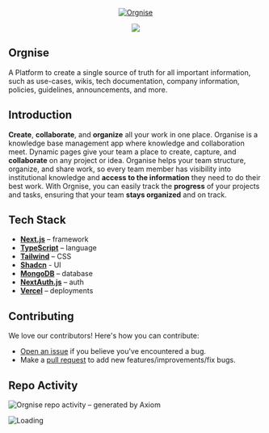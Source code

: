 <p align="center">
  <a href="https://orgnise.in">
    <img alt="Orgnise" src="https://app.orgnise.in/_static/logo.png">
   </a> 
</p>
<p align="center">
  <img alt"counter" src="https://hits.seeyoufarm.com/api/count/incr/badge.svg?url=https%3A%2F%2Fgithub.com%2FTheAlphamerc%2Fpulse&count_bg=%2379C83D&title_bg=%23555555&icon=&icon_color=%23E7E7E7&title=hits&edge_flat=false" >  
</p>

## Orgnise 
A Platform to create a single source of truth for all important information, such as use-cases, wikis, tech documentation, company information, policies, guidelines, announcements, and more.
<br/>

## Introduction
**Create**, **collaborate**, and **organize** all your work in one place. Organise is a knowledge base  management app where knowledge and collaboration meet. Dynamic pages give your team a place to create, capture, and **collaborate** on any project or idea.
Organise helps your team structure, organize, and share work, so every team member has visibility into institutional knowledge and **access to the information** they need to do their best work. 
With Orgnise, you can easily track the **progress** of your projects and tasks, ensuring that your team **stays organized** and on track.


## Tech Stack


- [**Next.js**](https://nextjs.org/) – framework
- [**TypeScript**](https://www.typescriptlang.org/) – language
- [**Tailwind**](https://tailwindcss.com/) – CSS
- [**Shadcn**](https://ui.shadcn.com/) - UI
- [**MongoDB**](https://www.mongodb.com) – database
- [**NextAuth.js**](https://next-auth.js.org/) – auth
- [**Vercel**](https://vercel.com/) – deployments


## Contributing

We love our contributors! Here's how you can contribute:

- [Open an issue](https://github.com/orgnise/orgnise/issues) if you believe you've encountered a bug.
- Make a [pull request](https://github.com/orgnise/orgnise/pull) to add new features/improvements/fix bugs.

<!--- 
<a href="https://github.com/Orgnise/orgnise/graphs/contributors">
  <img src="https://contrib.rocks/image?repo=Orgnise/orgnise" />
</a>
--->


## Repo Activity
![Orgnise repo activity – generated by Axiom](https://repobeats.axiom.co/api/embed/9f3efddd0ffc7ba45d7631e20555852432ba2a7c.svg "Repobeats analytics image")

<img align="left" src = "https://profile-counter.glitch.me/TheAlphamerc-pulse/count.svg" alt ="Loading">
